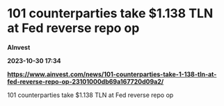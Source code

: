 # 101 counterparties take $1.138 TLN at Fed reverse repo op
**AInvest**

**2023-10-30 17:34**

**https://www.ainvest.com/news/101-counterparties-take-1-138-tln-at-fed-reverse-repo-op-23101000db69a167720d09a2/**

101 counterparties take $1.138 TLN at Fed reverse repo op